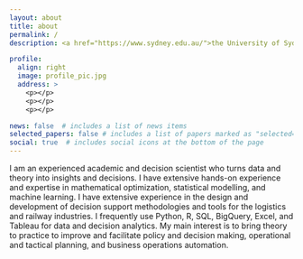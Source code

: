 ```yaml
---
layout: about
title: about
permalink: /
description: <a href="https://www.sydney.edu.au/">the University of Sydney</a> 

profile:
  align: right
  image: profile_pic.jpg
  address: >
    <p></p>
    <p></p>
    <p></p>

news: false  # includes a list of news items
selected_papers: false # includes a list of papers marked as "selected={true}"
social: true  # includes social icons at the bottom of the page
---
```


I am an experienced academic and decision scientist who 
turns data and theory into insights and decisions. I have extensive hands-on experience and expertise in mathematical optimization, statistical modelling, 
and machine learning. I have extensive experience in the design and development of decision support methodologies and tools for the logistics and railway industries. 
I frequently use Python, R, SQL, BigQuery, Excel, and Tableau for data and decision analytics. My main interest is to bring theory to practice to improve and facilitate policy and 
decision making, operational and tactical planning, and business operations automation. 

